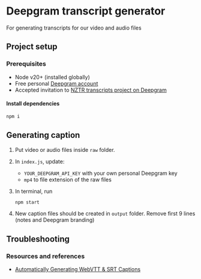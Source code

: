 # Deepgram transcript generator

For generating transcripts for our video and audio files

## Project setup

### Prerequisites

- Node v20+ (installed globally)
- Free personal [Deepgram account](https://console.deepgram.com/signup?jump=keys)
- Accepted invitation to [NZTR transcripts project on Deepgram](https://console.deepgram.com/project/2088fcfb-2f5f-4a25-905d-cdc6e3302db4)

#### Install dependencies

```bash
npm i
```

## Generating caption

1. Put video or audio files inside `raw` folder.
2. In `index.js`, update:

   - `YOUR_DEEPGRAM_API_KEY` with your own personal Deepgram key
   - `mp4` to file extension of the raw files

3. In terminal, run
   ```bash
   npm start
   ```
4. New caption files should be created in `output` folder. Remove first 9 lines (notes and Deepgram branding)

## Troubleshooting

### Resources and references

- [Automatically Generating WebVTT & SRT Captions](https://developers.deepgram.com/docs/automatically-generating-webvtt-and-srt-captions)
